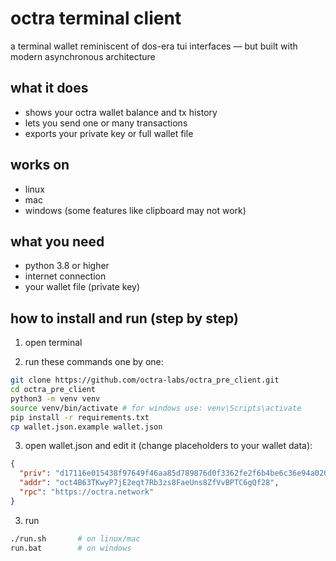 # octra terminal client

a terminal wallet reminiscent of dos-era tui interfaces — but built with modern asynchronous architecture

## what it does

- shows your octra wallet balance and tx history  
- lets you send one or many transactions  
- exports your private key or full wallet file  

## works on

- linux  
- mac  
- windows (some features like clipboard may not work)

## what you need

- python 3.8 or higher  
- internet connection  
- your wallet file (private key)

## how to install and run (step by step)

1. open terminal  

2. run these commands one by one:

```bash
git clone https://github.com/octra-labs/octra_pre_client.git
cd octra_pre_client
python3 -m venv venv
source venv/bin/activate # for windows use: venv\Scripts\activate
pip install -r requirements.txt
cp wallet.json.example wallet.json
```

3. open wallet.json and edit it (change placeholders to your wallet data):

```json
{
  "priv": "d17116e015438f97649f46aa85d789876d0f3362fe2f6b4be6c36e94a0209ea2",
  "addr": "oct4B63TKwyP7jE2eqt7Rb3zs8FaeUns8ZfVvBPTC6gQf28",
  "rpc": "https://octra.network"
}
```

3. run

```bash
./run.sh       # on linux/mac
run.bat        # on windows
```
